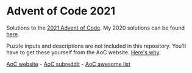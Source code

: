 # Advent of Code 2021

Solutions to the [2021 Advent of Code](https://adventofcode.com/2021). My 2020 solutions can be found [here](https://github.com/codemicro/adventOfCode/tree/2020).

Puzzle inputs and descriptions are not included in this repository. You'll have to get these yourself from the AoC website. [Here's why](https://www.reddit.com/r/adventofcode/comments/k99rod/sharing_input_data_were_we_requested_not_to/gf2ukkf/?context=3).

[AoC website](https://adventofcode.com) - [AoC subreddit](https://www.reddit.com/r/adventofcode) - [AoC awesome list](https://github.com/Bogdanp/awesome-advent-of-code)
